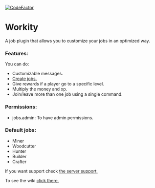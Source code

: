 [![CodeFactor](https://www.codefactor.io/repository/github/devblook/workity/badge)](https://www.codefactor.io/repository/github/devblook/workity)

# Workity

A job plugin that allows you to customize your jobs in an optimized way.

### Features:

You can do:
- Customizable messages.
- [Create jobs.](https://github.com/devblook/workity/wiki/Create-jobs)
- Give rewards if a player go to a specific level.
- Multiply the money and xp.
- Join/leave more than one job using a single command.

### Permissions:

- jobs.admin: To have admin permissions.

### Default jobs:

- Miner
- Woodcutter
- Hunter
- Builder
- Crafter

If you want support check [the server support.](https://discord.devblook.team/)

To see the wiki [click there.](https://github.com/devblook/workity/wiki)

